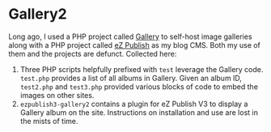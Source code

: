 # Gallery2

Long ago, I used a PHP project called [Gallery](http://galleryproject.org/) to self-host image galleries along with a
PHP project called [eZ Publish](https://en.wikipedia.org/wiki/EZ_Publish) as my blog CMS. Both my use of them and the
projects are defunct. Collected here:

1. Three PHP scripts helpfully prefixed with `test` leverage the Gallery code. `test.php` provides a list of all albums in Gallery. Given an album ID, `test2.php` and `test3.php` provided various blocks of code to embed the images on other sites.
2. `ezpublish3-gallery2` contains a plugin for eZ Publish V3 to display a Gallery album on the site. Instructions on installation and use are lost in the mists of time.
